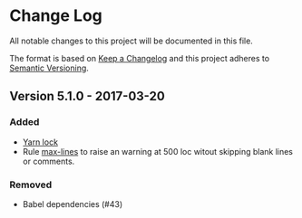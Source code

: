 # Change Log
All notable changes to this project will be documented in this file.

The format is based on [Keep a Changelog](http://keepachangelog.com/)
and this project adheres to [Semantic Versioning](http://semver.org/).

## Version 5.1.0 - 2017-03-20

### Added
- [Yarn lock](https://yarnpkg.com/en/docs/yarn-lock)
- Rule [max-lines](http://eslint.org/docs/rules/max-lines) to raise an warning at 500 loc witout skipping blank lines or comments.

### Removed
- Babel dependencies (#43)
